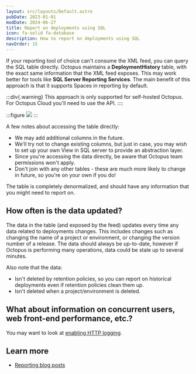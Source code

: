 ```yaml
---
layout: src/layouts/Default.astro
pubDate: 2023-01-01
modDate: 2024-06-27
title: Report on deployments using SQL
icon: fa-solid fa-database
description: How to report on deployments using SQL
navOrder: 15
---
```


If your reporting tool of choice can't consume the XML feed, you can query the SQL table directly. Octopus maintains a **DeploymentHistory** table, with the exact same information that the XML feed exposes. This may work better for tools like **SQL Server Reporting Services**. The main benefit of this approach is that it supports Spaces in reporting by default.

:::div{.warning}
This approach is only supported for self-hosted Octopus. For Octopus Cloud you'll need to use the API.
::::

:::figure
![](/docs/img/administration/reporting/images/sql.png)
:::

A few notes about accessing the table directly:

- We may add additional columns in the future.
- We'll try not to change existing columns, but just in case, you may wish to set up your own View in SQL server to provide an abstraction layer.
- Since you're accessing the data directly, be aware that Octopus team permissions won't apply.
- Don't join with any other tables - these are much more likely to change in future, so you're on your own if you do!

The table is completely denormalized, and should have any information that you might need to report on.

## How often is the data updated?

The data in the table (and exposed by the feed) updates every time any data related to deployments changes. This includes changes such as changing the name of a project or environment, or changing the version number of a release. The data should always be up-to-date, however if Octopus is performing many operations, data could be stale up to several minutes.

Also note that the data:

- Isn't deleted by retention policies, so you can report on historical deployments even if retention policies clean them up.
- Isn't deleted when a project/environment is deleted.

## What about information on concurrent users, web front-end performance, etc.?

You may want to look at [enabling HTTP logging](/docs/administration/managing-infrastructure/performance/enable-web-request-logging).

## Learn more

- [Reporting blog posts](https://octopus.com/blog/tag/reporting/1)
